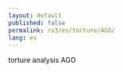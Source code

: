 ```yaml
---
layout: default
published: false
permalink: /v3/es/torture/AGO/
lang: es
---
```


torture analysis AGO
